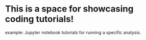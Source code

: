 # This is a space for showcasing coding tutorials! 

example: Jupyter notebook tutorials for running a specific analysis.
